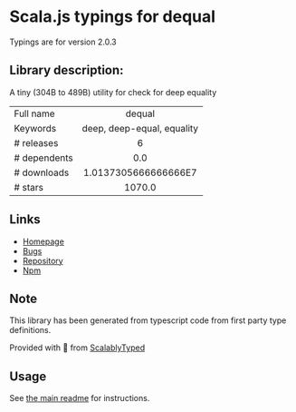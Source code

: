 
# Scala.js typings for dequal

Typings are for version 2.0.3

## Library description:
A tiny (304B to 489B) utility for check for deep equality

|                    |                 |
| ------------------ | :-------------: |
| Full name          | dequal |
| Keywords           | deep, deep-equal, equality |
| # releases         | 6 |
| # dependents       | 0.0 |
| # downloads        | 1.0137305666666666E7 |
| # stars            | 1070.0 |

## Links
- [Homepage](https://github.com/lukeed/dequal#readme)
- [Bugs](https://github.com/lukeed/dequal/issues)
- [Repository](https://github.com/lukeed/dequal)
- [Npm](https://www.npmjs.com/package/dequal)
    


## Note
This library has been generated from typescript code from first party type definitions.

Provided with :purple_heart: from [ScalablyTyped](https://github.com/oyvindberg/ScalablyTyped)

## Usage
See [the main readme](../../readme.md) for instructions.


